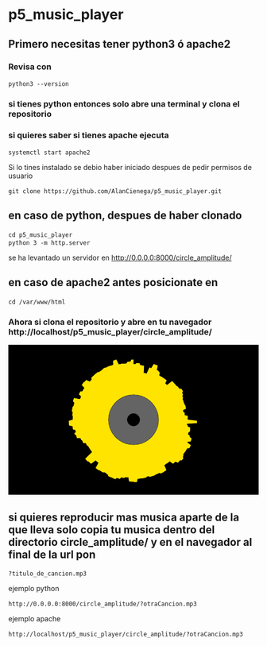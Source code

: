 # p5_music_player
##  Primero necesitas tener python3 ó apache2
### Revisa con 
````
python3 --version
````
### si tienes python entonces solo abre una terminal y clona el repositorio
### si quieres saber si tienes apache ejecuta 
````
systemctl start apache2
````
Si lo tines instalado se debio haber iniciado despues de pedir permisos de usuario
````
git clone https://github.com/AlanCienega/p5_music_player.git
````
## en caso de python, despues de haber clonado
````
cd p5_music_player
python 3 -m http.server
````
se ha levantado un servidor en http://0.0.0.0:8000/circle_amplitude/

## en caso de apache2 antes posicionate en 
````
cd /var/www/html
````
### Ahora si clona el repositorio y abre en tu navegador http://localhost/p5_music_player/circle_amplitude/

![](images/preview.png)


## si quieres reproducir mas musica aparte de la que lleva solo copia tu musica dentro del directorio circle_amplitude/ y en el navegador al final de la url pon
````
?titulo_de_cancion.mp3
````
ejemplo python
````
http://0.0.0.0:8000/circle_amplitude/?otraCancion.mp3
````
ejemplo apache
````
http://localhost/p5_music_player/circle_amplitude/?otraCancion.mp3
````
